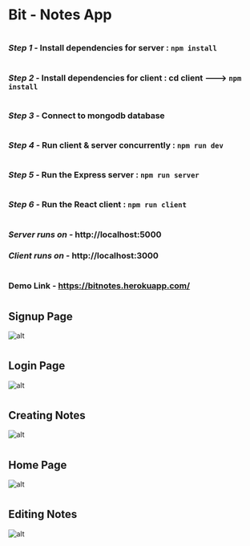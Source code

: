 #           **Bit - Notes App**
#
### _Step 1 -_ Install dependencies for server : `npm install`
#
### _Step 2 -_ Install dependencies for client : cd client ---> `npm install`
#
### _Step 3 -_ Connect to mongodb database
#
### _Step 4 -_ Run client & server concurrently : `npm run dev`
#
### _Step 5 -_ Run the Express server : `npm run server`
#
### _Step 6 -_ Run the React client : `npm run client`
#
### _Server runs on -_ http://localhost:5000
### _Client runs on -_ http://localhost:3000
#
### Demo Link - https://bitnotes.herokuapp.com/
#
## Signup Page
![alt](https://res.cloudinary.com/dqa3nvl6l/image/upload/v1629570599/portfolio/bit-notes/image/register_page_byrluy.jpg)
#
## Login Page
![alt](https://res.cloudinary.com/dqa3nvl6l/image/upload/v1629570599/portfolio/bit-notes/image/login_page_l5c0if.jpg)
#
## Creating Notes
![alt](https://res.cloudinary.com/dqa3nvl6l/image/upload/v1629570599/portfolio/bit-notes/image/create_page_nklmwb.jpg)
#
## Home Page
![alt](https://res.cloudinary.com/dqa3nvl6l/image/upload/v1629570599/portfolio/bit-notes/image/home_page_qa39y4.jpg)
# 
## Editing Notes
![alt](https://res.cloudinary.com/dqa3nvl6l/image/upload/v1629570599/portfolio/bit-notes/image/edit_page_lcoety.jpg)
